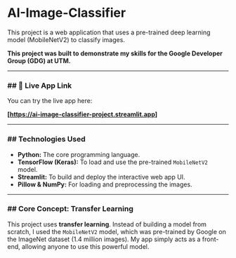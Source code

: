 # AI-Image-Classifier

This project is a web application that uses a pre-trained deep learning model (MobileNetV2) to classify images.

**This project was built to demonstrate my skills for the Google Developer Group (GDG) at UTM.**

---

### ## 🔗 Live App Link

You can try the live app here:

**[https://ai-image-classifier-project.streamlit.app]**

---

### ##  Technologies Used

* **Python:** The core programming language.
* **TensorFlow (Keras):** To load and use the pre-trained `MobileNetV2` model.
* **Streamlit:** To build and deploy the interactive web app UI.
* **Pillow & NumPy:** For loading and preprocessing the images.

---

### ##  Core Concept: Transfer Learning

This project uses **transfer learning**. Instead of building a model from scratch, I used the `MobileNetV2` model, which was pre-trained by Google on the ImageNet dataset (1.4 million images). My app simply acts as a front-end, allowing anyone to use this powerful model.

